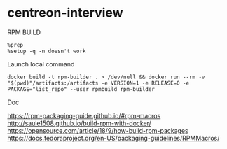 # centreon-interview

RPM BUILD
```
%prep
%setup -q -n doesn't work
```

Launch local command
```
docker build -t rpm-builder . > /dev/null && docker run --rm -v "$(pwd)"/artifacts:/artifacts -e VERSION=1 -e RELEASE=0 -e PACKAGE="list_repo" --user rpmbuild rpm-builder
```

Doc

https://rpm-packaging-guide.github.io/#rpm-macros
http://saule1508.github.io/build-rpm-with-docker/
https://opensource.com/article/18/9/how-build-rpm-packages
https://docs.fedoraproject.org/en-US/packaging-guidelines/RPMMacros/
